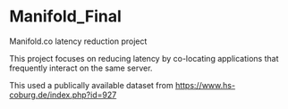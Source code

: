 # Manifold_Final
Manifold.co latency reduction project

This project focuses on reducing latency by co-locating applications that frequently interact on the same server.

This used a publically available dataset from https://www.hs-coburg.de/index.php?id=927
